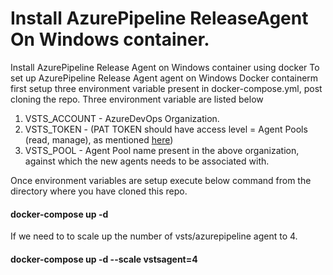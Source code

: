 # Install AzurePipeline ReleaseAgent On Windows container.
Install AzurePipeline Release Agent on Windows container using docker
To set up AzurePipeline Release Agent agent on Windows Docker containerm first setup three environment variable present in docker-compose.yml, post cloning the repo.
Three environment variable are listed below
1. VSTS_ACCOUNT - AzureDevOps Organization.
2. VSTS_TOKEN - (PAT TOKEN should have access level =  Agent Pools (read, manage), as mentioned [here](https://docs.microsoft.com/en-us/azure/devops/pipelines/agents/v2-windows?view=azure-devops#permissions))
3. VSTS_POOL - Agent Pool name present in the above organization, against which the new agents needs to be associated with.

Once environment variables are setup execute below command from the directory where you have cloned this repo.
#### docker-compose up -d

If we need to to scale up the number of vsts/azurepipeline agent to 4. 
#### docker-compose up -d --scale vstsagent=4
